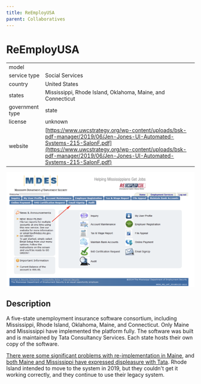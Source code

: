 ```yaml
---
title: ReEmployUSA
parent: Collaboratives
---
```


# ReEmployUSA

|                   |                                          |
|:------------------|:-----------------------------------------|
| model             | 
| service type      | Social Services
| country           | United States
| states            | Mississippi, Rhode Island, Oklahoma, Maine, and Connecticut
| government type   | state
| license           | unknown
| website           | [https://www.uwcstrategy.org/wp-content/uploads/bsk-pdf-manager/2019/06/Jen-Jones-UI-Automated-Systems-215-SalonF.pdf](https://www.uwcstrategy.org/wp-content/uploads/bsk-pdf-manager/2019/06/Jen-Jones-UI-Automated-Systems-215-SalonF.pdf)

![reemploy screenshot](images/reemploy.png)


## Description
A five-state unemployment insurance software consortium, including Mississippi, Rhode Island, Oklahoma, Maine, and Connecticut. Only Maine and Mississippi have implemented the platform fully. The software was built and is maintained by Tata Consultancy Services. Each state hosts their own copy of the software.

[There were some significant problems with re-implementation in Maine](https://www.centralmaine.com/2018/03/11/document-maine-agency-botched-unemployment-system-rollout-destroyed-records/), and [both Maine and Mississippi have expressed displeasure with Tata](https://bangordailynews.com/2020/09/03/mainefocus/people-are-still-stuck-in-maines-unemployment-vortex-while-multi-state-leaders-havent-met/). Rhode Island intended to move to the system in 2019, but they couldn't get it working correctly, and they continue to use their legacy system.
